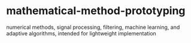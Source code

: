 # mathematical-method-prototyping
numerical methods, signal processing, filtering, machine learning, and adaptive algorithms, intended for lightweight implementation
